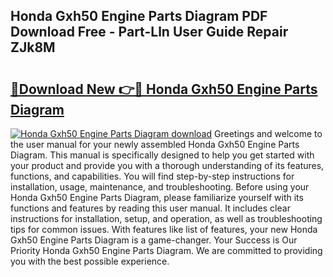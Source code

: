 ## Honda Gxh50 Engine Parts Diagram PDF Download Free - Part-Lln User Guide Repair ZJk8M

# <h2><a href="http://dfohty.blite.top/?on=Honda+Gxh50+Engine+Parts+Diagram">🔗Download New 👉🔴 Honda Gxh50 Engine Parts Diagram</a></h2>

[![Honda Gxh50 Engine Parts Diagram download](https://i.imgur.com/lujVjoI.png)](http://dfohty.blite.top/?on=Honda+Gxh50+Engine+Parts+Diagram)
Greetings and welcome to the user manual for your newly assembled Honda Gxh50 Engine Parts Diagram. This manual is specifically designed to help you get started with your product and provide you with a thorough understanding of its features, functions, and capabilities. You will find step-by-step instructions for installation, usage, maintenance, and troubleshooting. Before using your Honda Gxh50 Engine Parts Diagram, please familiarize yourself with its functions and features by reading this user manual. It includes clear instructions for installation, setup, and operation, as well as troubleshooting tips for common issues. With features like list of features, your new Honda Gxh50 Engine Parts Diagram is a game-changer. Your Success is Our Priority Honda Gxh50 Engine Parts Diagram. We are committed to providing you with the best possible experience.
